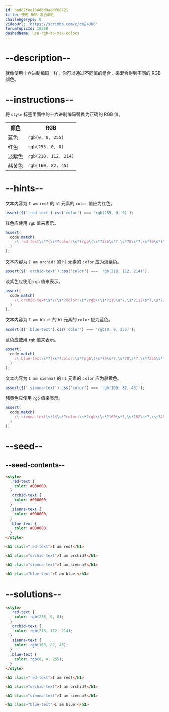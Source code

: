 ```yaml
---
id: bad82fee1348bd9aedf08721
title: 使用 RGB 混合颜色
challengeType: 0
videoUrl: 'https://scrimba.com/c/cm24JU6'
forumTopicId: 18368
dashedName: use-rgb-to-mix-colors
---
```


# --description--

就像使用十六进制编码一样，你可以通过不同值的组合，来混合得到不同的 RGB 颜色。

# --instructions--

将 `style` 标签里面中的十六进制编码替换为正确的 RGB 值。

<table class='table table-striped'><tbody><tr><th>颜色</th><th>RGB</th></tr><tr><td>蓝色</td><td><code>rgb(0, 0, 255)</code></td></tr><tr><td>红色</td><td><code>rgb(255, 0, 0)</code></td></tr><tr><td>淡紫色</td><td><code>rgb(218, 112, 214)</code></td></tr><tr><td>赭黄色</td><td><code>rgb(160, 82, 45)</code></td></tr></tbody></table>

# --hints--

文本内容为 `I am red!` 的 `h1` 元素的 `color` 值应为红色。

```js
assert($('.red-text').css('color') === 'rgb(255, 0, 0)');
```

红色应使用 `rgb` 值来表示。

```js
assert(
  code.match(
    /\.red-text\s*?{\s*?color:\s*?rgb\(\s*?255\s*?,\s*?0\s*?,\s*?0\s*?\)\s*?;\s*?}/gi
  )
);
```

文本内容为 `I am orchid!` 的 `h1` 元素的 `color` 应为淡紫色。

```js
assert($('.orchid-text').css('color') === 'rgb(218, 112, 214)');
```

淡紫色应使用 `rgb` 值来表示。

```js
assert(
  code.match(
    /\.orchid-text\s*?{\s*?color:\s*?rgb\(\s*?218\s*?,\s*?112\s*?,\s*?214\s*?\)\s*?;\s*?}/gi
  )
);
```

文本内容为 `I am blue!` 的 `h1` 元素的 `color` 应为蓝色。

```js
assert($('.blue-text').css('color') === 'rgb(0, 0, 255)');
```

蓝色应使用 `rgb` 值来表示。

```js
assert(
  code.match(
    /\.blue-text\s*?{\s*?color:\s*?rgb\(\s*?0\s*?,\s*?0\s*?,\s*?255\s*?\)\s*?;\s*?}/gi
  )
);
```

文本内容为 `I am sienna!` 的 `h1` 元素的 `color` 应为赭黄色。

```js
assert($('.sienna-text').css('color') === 'rgb(160, 82, 45)');
```

赭黄色应使用 `rgb` 值来表示。

```js
assert(
  code.match(
    /\.sienna-text\s*?{\s*?color:\s*?rgb\(\s*?160\s*?,\s*?82\s*?,\s*?45\s*?\)\s*?;\s*?}/gi
  )
);
```

# --seed--

## --seed-contents--

```html
<style>
  .red-text {
    color: #000000;
  }
  .orchid-text {
    color: #000000;
  }
  .sienna-text {
    color: #000000;
  }
  .blue-text {
    color: #000000;
  }
</style>

<h1 class="red-text">I am red!</h1>

<h1 class="orchid-text">I am orchid!</h1>

<h1 class="sienna-text">I am sienna!</h1>

<h1 class="blue-text">I am blue!</h1>
```

# --solutions--

```html
<style>
  .red-text {
    color: rgb(255, 0, 0);
  }
  .orchid-text {
    color: rgb(218, 112, 214);
  }
  .sienna-text {
    color: rgb(160, 82, 45);
  }
  .blue-text {
    color: rgb(0, 0, 255);
  }
</style>

<h1 class="red-text">I am red!</h1>

<h1 class="orchid-text">I am orchid!</h1>

<h1 class="sienna-text">I am sienna!</h1>

<h1 class="blue-text">I am blue!</h1>
```
